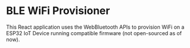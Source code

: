 # BLE WiFi Provisioner

This React application uses the WebBluetooth APIs to provision WiFi on a ESP32 IoT Device running compatible firmware (not open-sourced as of now).

